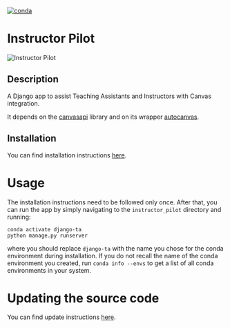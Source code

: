 [![conda](https://github.com/IonMich/instructor_pilot/actions/workflows/python-package-conda.yml/badge.svg)](https://github.com/IonMich/instructor_pilot/actions/workflows/python-package-conda.yml)

# Instructor Pilot

![Instructor Pilot](assets/readme_image.png)

## Description

A Django app to assist Teaching Assistants and Instructors with Canvas integration.

It depends on the [canvasapi](https://github.com/ucfopen/canvasapi) library and on its wrapper [autocanvas](https://github.com/IonMich/autocanvas).

## Installation

You can find installation instructions [here](https://github.com/IonMich/instructor_pilot/wiki/Installation-Instructions).

# Usage

The installation instructions need to be followed only once. After that, you can run the app by simply navigating to the `instructor_pilot` directory and running:

   ```shell
   conda activate django-ta
   python manage.py runserver
   ```

where you should replace `django-ta` with the name you chose for the conda environment during installation. If you do not recall the name of the conda environment you created, run `conda info --envs` to get a list of all conda environments in your system.

# Updating the source code

You can find update instructions [here](https://github.com/IonMich/instructor_pilot/wiki/Update-instructions).
